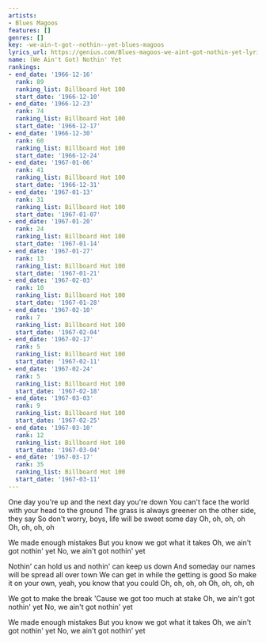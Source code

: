 ```yaml
---
artists:
- Blues Magoos
features: []
genres: []
key: -we-ain-t-got--nothin--yet-blues-magoos
lyrics_url: https://genius.com/Blues-magoos-we-aint-got-nothin-yet-lyrics
name: (We Ain't Got) Nothin' Yet
rankings:
- end_date: '1966-12-16'
  rank: 89
  ranking_list: Billboard Hot 100
  start_date: '1966-12-10'
- end_date: '1966-12-23'
  rank: 74
  ranking_list: Billboard Hot 100
  start_date: '1966-12-17'
- end_date: '1966-12-30'
  rank: 60
  ranking_list: Billboard Hot 100
  start_date: '1966-12-24'
- end_date: '1967-01-06'
  rank: 41
  ranking_list: Billboard Hot 100
  start_date: '1966-12-31'
- end_date: '1967-01-13'
  rank: 31
  ranking_list: Billboard Hot 100
  start_date: '1967-01-07'
- end_date: '1967-01-20'
  rank: 24
  ranking_list: Billboard Hot 100
  start_date: '1967-01-14'
- end_date: '1967-01-27'
  rank: 13
  ranking_list: Billboard Hot 100
  start_date: '1967-01-21'
- end_date: '1967-02-03'
  rank: 10
  ranking_list: Billboard Hot 100
  start_date: '1967-01-28'
- end_date: '1967-02-10'
  rank: 7
  ranking_list: Billboard Hot 100
  start_date: '1967-02-04'
- end_date: '1967-02-17'
  rank: 5
  ranking_list: Billboard Hot 100
  start_date: '1967-02-11'
- end_date: '1967-02-24'
  rank: 5
  ranking_list: Billboard Hot 100
  start_date: '1967-02-18'
- end_date: '1967-03-03'
  rank: 9
  ranking_list: Billboard Hot 100
  start_date: '1967-02-25'
- end_date: '1967-03-10'
  rank: 12
  ranking_list: Billboard Hot 100
  start_date: '1967-03-04'
- end_date: '1967-03-17'
  rank: 35
  ranking_list: Billboard Hot 100
  start_date: '1967-03-11'
---
```

One day you're up and the next day you're down
You can't face the world with your head to the ground
The grass is always greener on the other side, they say
So don't worry, boys, life will be sweet some day
Oh, oh, oh, oh
Oh, oh, oh, oh

We made enough mistakes
But you know we got what it takes
Oh, we ain't got nothin' yet
No, we ain't got nothin' yet

Nothin' can hold us and nothin' can keep us down
And someday our names will be spread all over town
We can get in while the getting is good
So make it on your own, yeah, you know that you could
Oh, oh, oh, oh
Oh, oh, oh, oh

We got to make the break
'Cause we got too much at stake
Oh, we ain't got nothin' yet
No, we ain't got nothin' yet

We made enough mistakes
But you know we got what it takes
Oh, we ain't got nothin' yet
No, we ain't got nothin' yet
